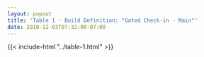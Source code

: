 ```yaml
---
layout: popout
title: 'Table 1 - Build Definition: "Gated Check-in - Main"'
date: 2010-12-03T07:32:00-07:00
---
```


{{< include-html "../table-1.html" >}}
